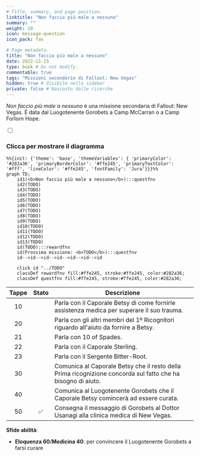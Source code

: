 ```yaml
---
# Title, summary, and page position.
linktitle: "Non faccio più male a nessuno"
summary: ""
weight: 10
icon: message-question
icon_pack: fas

# Page metadata.
title: "Non faccio più male a nessuno"
date: 2022-11-15
type: book # Do not modify.
commentable: true
tags: "Missioni secondarie di Fallout: New Vegas"
hidden: true # Visibile nella sidebar
private: false # Nascosto dalle ricerche
---
```


<div class="fnv">


*Non faccio più male a nessuno* è una missione secondaria di Fallout: New Vegas. È data dal Luogotenente Gorobets a Camp McCarran o a Camp Forlorn Hope.


<section class="chart-collapse">
<input type="checkbox" name="collapse2" id="handle2">
<h3 class="handle">
<label for="handle2">Clicca per mostrare il diagramma</label>
</h3>
<div class="content">

```mermaid
%%{init: {'theme': 'base', 'themeVariables': { 'primaryColor': '#282a36', 'primaryBorderColor': '#ffe245', 'primaryTextColor': '#fff', 'lineColor': '#ffe245', 'fontFamily': 'Jura'}}}%%
graph TD;
    id1(<b>Non faccio più male a nessuno</b>):::questfnv
    id2(TODO)
    id3(TODO)
    id4(TODO)
    id5(TODO)
    id6(TODO)
    id7(TODO) 
    id8(TODO)
    id9(TODO)
    id10(TODO)
    id11(TODO)
    id12(TODO)
    id13(TODO) 
    id(TODO):::rewardfnv
    id(Prossima missione: <b>TODO</b>):::questfnv
    id-->id-->id-->id-->id-->id-->id
    
    click id "../TODO"
    classDef rewardfnv fill:#ffe245, stroke:#ffe245, color:#282a36;
    classDef questfnv fill:#ffe245, stroke:#ffe245, color:#282a36;
```

</div>
</section>

| Tappe |       Stato        | Descrizione |
|:-----:|:------------------:| ----------- |
|                           10                          |            | Parla con il Caporale Betsy di come fornirle assistenza medica per superare il suo trauma.                                                                                  |
|                           20                          |            | Parla con gli altri membri del 1º Ricognitori riguardo all'aiuto da fornire a Betsy.                                                                                        |
|                           21                          |            | Parla con 10 of Spades.                                                                                                                                                     |
|                           22                          |            | Parla con il Caporale Sterling.                                                                                                                                             |
|                           23                          |            | Parla con il Sergente Bitter-Root.                                                                                                                                          |
|                           30                          |            | Comunica al Caporale Betsy che il resto della Prima ricognizione concorda sul fatto che ha bisogno di aiuto.                                                                |
|                           40                          |            | Comunica al Luogotenente Gorobets che il Caporale Betsy comincerà ad essere curata.                                                                                         |
|                           50                          | :white_check_mark: | Consegna il messaggio di Gorobets al Dottor Usanagi alla clinica medica di New Vegas.                                                                                       |



**Sfide abilità**:
- **Eloquenza 60**/**Medicina 40**: per convincere il Luogotenente Gorobets a farsi curare





</div>


